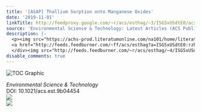 ```yaml
---
title: '[ASAP] Thallium Sorption onto Manganese Oxides'
date: '2019-11-01'
linkTitle: http://feedproxy.google.com/~r/acs/esthag/~3/ISG5xUSdtE0/acs.est.9b04454
source: 'Environmental Science & Technology: Latest Articles (ACS Publications)'
description: |-
  <p><img src="https://achs-prod.literatumonline.com/na101/home/literatum/publisher/achs/journals/content/esthag/0/esthag.ahead-of-print/acs.est.9b04454/20191101/images/medium/es9b04454_0003.gif" alt="TOC Graphic"/></p><div><cite>Environmental Science & Technology</cite></div><div>DOI: 10.1021/acs.est.9b04454</div><div class="feedflare">
  <a href="http://feeds.feedburner.com/~ff/acs/esthag?a=ISG5xUSdtE0:rzh9Uz84E28:yIl2AUoC8zA"><img src="http://feeds.feedburner.com/~ff/acs/esthag?d=yIl2AUoC8zA" border="0"></img></a>
  </div><img src="http://feeds.feedburner.com/~r/acs/esthag/~4/ISG5xUSdtE0" ...
disable_comments: true
---
```

<p><img src="https://achs-prod.literatumonline.com/na101/home/literatum/publisher/achs/journals/content/esthag/0/esthag.ahead-of-print/acs.est.9b04454/20191101/images/medium/es9b04454_0003.gif" alt="TOC Graphic"/></p><div><cite>Environmental Science & Technology</cite></div><div>DOI: 10.1021/acs.est.9b04454</div><div class="feedflare">
<a href="http://feeds.feedburner.com/~ff/acs/esthag?a=ISG5xUSdtE0:rzh9Uz84E28:yIl2AUoC8zA"><img src="http://feeds.feedburner.com/~ff/acs/esthag?d=yIl2AUoC8zA" border="0"></img></a>
</div><img src="http://feeds.feedburner.com/~r/acs/esthag/~4/ISG5xUSdtE0" ...